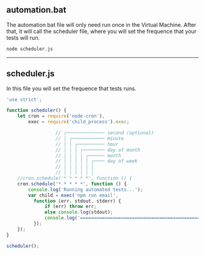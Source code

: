 ## automation.bat
The automation bat file will only need run once in the Virtual Machine.
After that, it will call the scheduler file, where you will set the
frequence that your tests will run.

```bat
node scheduler.js
```

---

## scheduler.js
In this file you will set the frequence that tests runs.

```javascript
'use strict';

function scheduler() {
    let cron = require('node-cron'),
        exec = require('child_process').exec;

                  // ┌────────────── second (optional)
                  // │ ┌──────────── minute
                  // │ │ ┌────────── hour
                  // │ │ │ ┌──────── day of month
                  // │ │ │ │ ┌────── month
                  // │ │ │ │ │ ┌──── day of week
                  // │ │ │ │ │ │
                  // │ │ │ │ │ │
    //cron.schedule('* * * * *', function () {
    cron.schedule('* * * * *', function () {
        console.log('Running automated tests...');
        var child = exec('npm run email',
          function (err, stdout, stderr) {
              if (err) throw err;
              else console.log(stdout);
              console.log('===================================================');
          });
    });
}

scheduler();
```